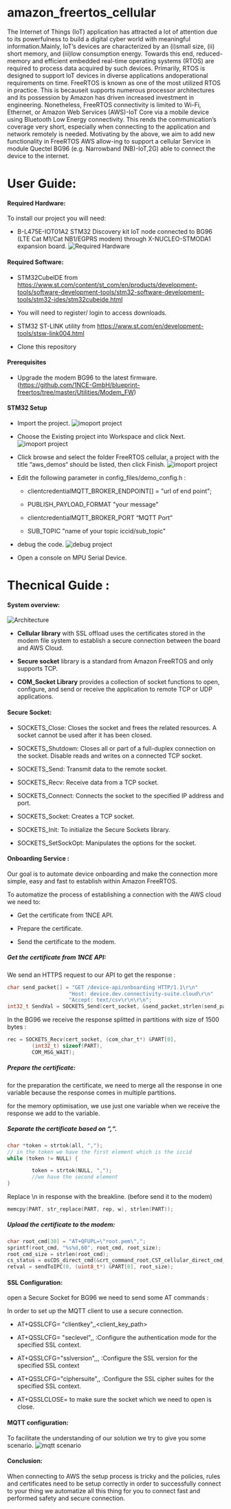 # amazon_freertos_cellular

 The Internet of Things (IoT) application has attracted a lot of attention due to its powerfulness to build a digital cyber world with meaningful information.Mainly, IoT’s devices are characterized by an (i)small size, (ii) short memory, and (iii)low consumption energy.  Towards this end, reduced-memory and efficient embedded real-time operating systems (RTOS) are required to process data acquired by such devices. Primarily, RTOS is designed to support IoT devices in diverse applications andoperational requirements on time.
FreeRTOS is known as one of the most utilized RTOS in practice. This is becauseit supports numerous processor architectures and its possession by Amazon has driven increased investment in engineering. Nonetheless, FreeRTOS connectivity is limited to Wi-Fi, Ethernet, or Amazon Web Services (AWS)-IoT Core via a mobile device using Bluetooth Low Energy connectivity. This rends the communication’s coverage very short, especially when connecting to the application and network remotely is needed. Motivating by the above, we aim to add new functionality in FreeRTOS AWS allow-ing to support a cellular Service in module Quectel BG96 (e.g. Narrowband (NB)-IoT,2G) able to connect the device to the internet. 
# User Guide: 
#### Required Hardware: 
To install our project you will need:
  - B-L475E-IOT01A2 STM32 Discovery kit IoT node connected to BG96 (LTE Cat M1/Cat NB1/EGPRS modem) through X-NUCLEO-STMODA1 expansion board.
 ![Required Hardware](https://github.com/1NCE-GmbH/blueprint-freertos/blob/master/images/material.png) 
#### Required Software:
   - STM32CubeIDE from https://www.st.com/content/st_com/en/products/development-tools/software-development-tools/stm32-software-development-tools/stm32-ides/stm32cubeide.html
  - You will need to register/ login to access downloads.

  - STM32 ST-LINK utility from https://www.st.com/en/development-tools/stsw-link004.html

  - Clone this repository
   
####  Prerequisites
  - Upgrade the modem BG96 to the latest firmware. (https://github.com/1NCE-GmbH/blueprint-freertos/tree/master/Utilities/Modem_FW)
#### STM32 Setup
  - Import the project.
   ![imoport project](https://github.com/1NCE-GmbH/blueprint-freertos/blob/master/images/import1.png) 
  - Choose the Existing project into Workspace and click Next.
  ![imoport project](https://github.com/1NCE-GmbH/blueprint-freertos/blob/master/images/import2.png)
  - Click browse and select the folder FreeRTOS cellular, a project with the title “aws_demos“ should be listed, then click Finish.
    ![imoport project](https://github.com/1NCE-GmbH/blueprint-freertos/blob/master/images/import3.png)
  -  Edit the following parameter in config_files/demo_config.h : 

     -  clientcredentialMQTT_BROKER_ENDPOINT[] = "url of end point";

     -  PUBLISH_PAYLOAD_FORMAT "your message"

     -  clientcredentialMQTT_BROKER_PORT “MQTT Port”
     -  SUB_TOPIC "name of your topic iccid/sub_topic"
  -  debug the code. 
  ![debug project](https://github.com/1NCE-GmbH/blueprint-freertos/blob/master/images/debug1.png)
  - Open a console on MPU Serial Device.
# Thecnical Guide :
#### System overview:
 ![Architecture](https://github.com/1NCE-GmbH/blueprint-freertos/blob/master/images/architecture.png)
  -  **Cellular library** with SSL offload uses the certificates stored in the modem file system to establish a secure connection between the board and AWS Cloud.

  - **Secure socket** library is a standard from Amazon FreeRTOS and only supports TCP.

  -  **COM_Socket Library** provides a collection of socket functions to open, configure, and send or receive the application to remote TCP or UDP applications.
#### Secure Socket:
  -  SOCKETS_Close: Closes the socket and frees the related resources. A socket cannot be used after it has been closed.

  -  SOCKETS_Shutdown: Closes all or part of a full-duplex connection on the socket. Disable reads and writes on a connected TCP socket.

  -  SOCKETS_Send: Transmit data to the remote socket.

  -  SOCKETS_Recv: Receive data from a TCP socket.

  -  SOCKETS_Connect: Connects the socket to the specified IP address and port.

  -  SOCKETS_Socket: Creates a TCP socket.

  -  SOCKETS_Init: To initialize the Secure Sockets library.

  -  SOCKETS_SetSockOpt: Manipulates the options for the socket.

#### Onboarding Service : 
Our goal is to automate device onboarding and make the connection more simple, easy and fast to establish within Amazon FreeRTOS.

 To automatize the process of establishing a connection with the AWS cloud we need to: 

  -  Get the certificate from 1NCE API. 

  -  Prepare the certificate. 

  -  Send the certificate to the modem. 
 

 ##### Get the certificate from 1NCE API: 
We send an HTTPS request to our API to get the response : 

```c
char send_packet[] = "GET /device-api/onboarding HTTP/1.1\r\n"
					"Host: device.dev.connectivity-suite.cloud\r\n"
					"Accept: text/csv\r\n\r\n";
int32_t SendVal = SOCKETS_Send(cert_socket, &send_packet,strlen(send_packet), NULL);
```
In the BG96 we receive the response splitted in partitions with size of 1500 bytes  :
```c
rec = SOCKETS_Recv(cert_socket, (com_char_t*) &PART[0],
		(int32_t) sizeof(PART),
		COM_MSG_WAIT);
```
##### Prepare the certificate: 

for the preparation the certificate, we need to merge all the response in one variable because the response comes in multiple partitions. 

for the memory optimisation, we use just one variable when we receive the response we add to the variable.

##### Separate the certificate based on “,“.

```c
char *token = strtok(all, ",");
// in the token we have the first element which is the iccid
while (token != NULL) {

		token = strtok(NULL, ",");
		//we have the second element
}
```
Replace \n in response with the breakline. (before send it to the modem)

```c
memcpy(PART, str_replace(PART, rep, w), strlen(PART));
```
##### Upload the certificate to the modem: 

```c
char root_cmd[30] = "AT+QFUPL=\"root.pem\",";
sprintf(root_cmd, "%s%d,60", root_cmd, root_size);
root_cmd_size = strlen(root_cmd);
cs_status = osCDS_direct_cmd(&crt_command_root,CST_cellular_direct_cmd_callback);
retval = sendToIPC(0, (uint8_t*) &PART[0], root_size);
```
#### SSL Configuration:
open a Secure Socket for BG96 we need to send some AT commands : 

In order to set up the MQTT client to use a secure connection.

  -  AT+QSSLCFG= "clientkey",<sslctxID>,<client_key_path>

  -  AT+QSSLCFG= "seclevel",<sslctxID>,<seclevel> :Configure the authentication mode for the specified SSL context.

  -  AT+QSSLCFG="sslversion",,<sslctxID>,<sslversion> :Configure the SSL version for the specified SSL context

  -  AT+QSSLCFG="ciphersuite",<sslctxID>,<ciphersuites> :Configure the SSL cipher suites for the specified SSL context.

  -  AT+QSSLCLOSE=<sslctxID> to make sure the socket which we need to open is close.
#### MQTT configuration: 
To facilitate the understanding of our solution we try to give you some scenario.
 ![mqtt scenario](https://github.com/1NCE-GmbH/blueprint-freertos/blob/master/images/mqtt.png)
#### Conclusion:
When connecting to AWS the setup process is tricky and the policies, rules and certificates need to be setup correctly in order to successfully connect to your thing we automatize all this thing for you to connect fast and performed safety and secure connection.
